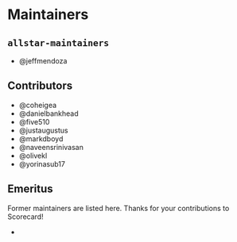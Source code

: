# Maintainers

## `allstar-maintainers`

- @jeffmendoza

## Contributors

- @coheigea
- @danielbankhead
- @five510
- @justaugustus
- @markdboyd
- @naveensrinivasan
- @olivekl
- @yorinasub17

## Emeritus

Former maintainers are listed here.
Thanks for your contributions to Scorecard!

- 
